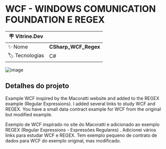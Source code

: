 <h1 align="left">WCF - WINDOWS COMUNICATION FOUNDATION E REGEX</h1>

| :placard: Vitrine.Dev |  |
| -------------  | --- |
| :sparkles: Nome        | **CSharp_WCF_Regex**
| :label: Tecnologias | C#

![image](https://user-images.githubusercontent.com/24603753/204858838-24c68509-9f1b-405b-bf8e-803b2cbded79.png#vitrinedev)

<h2 align="left">Detalhes do projeto</h2>

Example WCF inspired by the Macoratti website and added to the REGEX example (Regular Expressions). I added several links to study WCF and REGEX. You have a small data contract example for WCF from the original but modified example.

Exemplo de WCF inspirado no site do Macoratti e adicionado ao exemplo REGEX (Regular Expressions - Expressões Regulares) . Adicionei vários links para estudar WCF e REGEX. Tem exemplo pequeno de contrato de dados para WCF do exemplo original, mas modificado.
